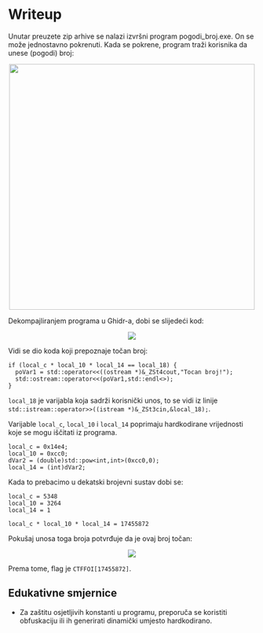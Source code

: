 # Writeup
Unutar preuzete zip arhive se nalazi izvršni program pogodi_broj.exe. 
On se može jednostavno pokrenuti.
Kada se pokrene, program traži korisnika da unese (pogodi) broj:

<p align="center">
 <a href="https://github.com/user-attachments/assets/443d64c8-cc0f-491d-a6de-e17f5e2a914d?raw=true" target="_blank">
  <img src="https://github.com/user-attachments/assets/443d64c8-cc0f-491d-a6de-e17f5e2a914d" width="500"/>
  <a/>
<p/>

Dekompajliranjem programa u Ghidr-a, dobi se slijedeći kod:


<p align="center">
 <a href="https://github.com/user-attachments/assets/dc025d35-bae5-4ae9-b303-c730916e246e?raw=true" target="_blank">
  <img src="https://github.com/user-attachments/assets/dc025d35-bae5-4ae9-b303-c730916e246e"/>
  <a/>
<p/>


Vidi se dio koda koji prepoznaje točan broj:

```
if (local_c * local_10 * local_14 == local_18) {
  poVar1 = std::operator<<((ostream *)&_ZSt4cout,"Tocan broj!");
  std::ostream::operator<<(poVar1,std::endl<>);
}
```

```local_18``` je varijabla koja sadrži korisnički unos, to se vidi iz linije ```std::istream::operator>>((istream *)&_ZSt3cin,&local_18);```.


Varijable ```local_c```, ```local_10``` i ```local_14``` poprimaju hardkodirane vrijednosti koje se mogu iščitati iz programa.

```
local_c = 0x14e4;
local_10 = 0xcc0;
dVar2 = (double)std::pow<int,int>(0xcc0,0);
local_14 = (int)dVar2;
```

Kada to prebacimo u dekatski brojevni sustav dobi se:

```
local_c = 5348
local_10 = 3264
local_14 = 1

local_c * local_10 * local_14 = 17455872
```


Pokušaj unosa toga broja potvrđuje da je ovaj broj točan:

<p align="center">
 <a href="https://github.com/user-attachments/assets/b4589395-c057-46cc-82a8-0cce18b0b56e?raw=true" target="_blank">
  <img src="https://github.com/user-attachments/assets/b4589395-c057-46cc-82a8-0cce18b0b56e"/>
  <a/>
<p/>

Prema tome, flag je ```CTFFOI[17455872]```.



## Edukativne smjernice
- Za zaštitu osjetljivih konstanti u programu, preporuča se koristiti obfuskaciju ili ih generirati dinamički umjesto hardkodirano.


